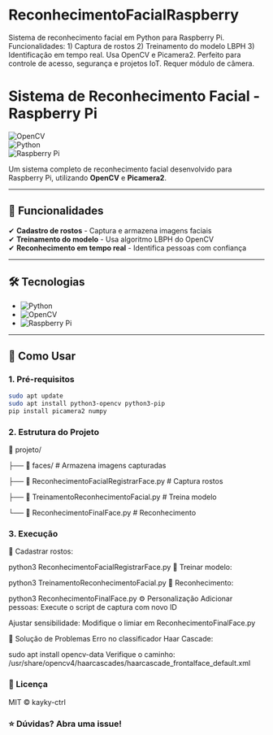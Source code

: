 # ReconhecimentoFacialRaspberry
Sistema de reconhecimento facial em Python para Raspberry Pi. Funcionalidades: 1) Captura de rostos 2) Treinamento do modelo LBPH 3) Identificação em tempo real. Usa OpenCV e Picamera2. Perfeito para controle de acesso, segurança e projetos IoT. Requer módulo de câmera.

# **Sistema de Reconhecimento Facial - Raspberry Pi**  

![OpenCV](https://img.shields.io/badge/OpenCV-5.0%2B-green)  
![Python](https://img.shields.io/badge/Python-3.7%2B-blue)  
![Raspberry Pi](https://img.shields.io/badge/Raspberry%20Pi-Compatible-red)  

Um sistema completo de reconhecimento facial desenvolvido para Raspberry Pi, utilizando **OpenCV** e **Picamera2**.

---

## **📌 Funcionalidades**  
✔ **Cadastro de rostos** - Captura e armazena imagens faciais  
✔ **Treinamento do modelo** - Usa algoritmo LBPH do OpenCV  
✔ **Reconhecimento em tempo real** - Identifica pessoas com confiança  

---

## **🛠 Tecnologias**  
- ![Python](https://img.shields.io/badge/Python-3776AB?style=flat-square&logo=python&logoColor=white)  
- ![OpenCV](https://img.shields.io/badge/OpenCV-5C3EE8?style=flat-square&logo=opencv&logoColor=white)  
- ![Raspberry Pi](https://img.shields.io/badge/Raspberry%20Pi-A22846?style=flat-square&logo=raspberry-pi&logoColor=white)  

---

## **🚀 Como Usar**  

### **1. Pré-requisitos**  
```bash
sudo apt update
sudo apt install python3-opencv python3-pip
pip install picamera2 numpy
```

### **2. Estrutura do Projeto**
📂 projeto/

├── 📂 faces/               # Armazena imagens capturadas

├── 📜 ReconhecimentoFacialRegistrarFace.py   # Captura rostos

├── 📜 TreinamentoReconhecimentoFacial.py     # Treina modelo

└── 📜 ReconhecimentoFinalFace.py             # Reconhecimento

### **3. Execução**
🔹 Cadastrar rostos:

python3 ReconhecimentoFacialRegistrarFace.py
🔹 Treinar modelo:

python3 TreinamentoReconhecimentoFacial.py
🔹 Reconhecimento:

python3 ReconhecimentoFinalFace.py
⚙ Personalização
Adicionar pessoas: Execute o script de captura com novo ID

Ajustar sensibilidade: Modifique o limiar em ReconhecimentoFinalFace.py

🔧 Solução de Problemas
Erro no classificador Haar Cascade:

sudo apt install opencv-data
Verifique o caminho:
/usr/share/opencv4/haarcascades/haarcascade_frontalface_default.xml

### **📜 Licença**
MIT © kayky-ctrl

### **⭐ Dúvidas? Abra uma issue!**
